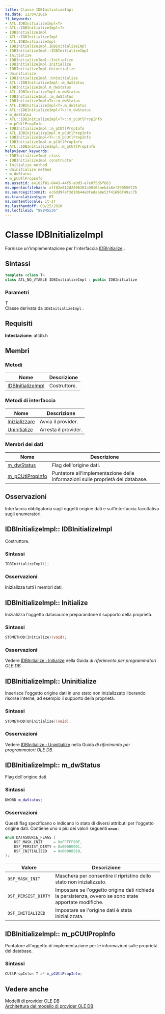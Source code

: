 ```yaml
---
title: Classe IDBInitializeImpl
ms.date: 11/04/2016
f1_keywords:
- ATL.IDBInitializeImpl<T>
- ATL::IDBInitializeImpl<T>
- IDBInitializeImpl
- ATL::IDBInitializeImpl
- ATL.IDBInitializeImpl
- IDBInitializeImpl.IDBInitializeImpl
- IDBInitializeImpl::IDBInitializeImpl
- Initialize
- IDBInitializeImpl::Initialize
- IDBInitializeImpl.Initialize
- IDBInitializeImpl.Uninitialize
- Uninitialize
- IDBInitializeImpl::Uninitialize
- ATL::IDBInitializeImpl::m_dwStatus
- IDBInitializeImpl.m_dwStatus
- ATL.IDBInitializeImpl.m_dwStatus
- IDBInitializeImpl::m_dwStatus
- IDBInitializeImpl<T>::m_dwStatus
- ATL.IDBInitializeImpl<T>.m_dwStatus
- ATL::IDBInitializeImpl<T>::m_dwStatus
- m_dwStatus
- ATL::IDBInitializeImpl<T>::m_pCUtlPropInfo
- m_pCUtlPropInfo
- IDBInitializeImpl::m_pCUtlPropInfo
- ATL.IDBInitializeImpl.m_pCUtlPropInfo
- IDBInitializeImpl<T>::m_pCUtlPropInfo
- IDBInitializeImpl.m_pCUtlPropInfo
- ATL::IDBInitializeImpl::m_pCUtlPropInfo
helpviewer_keywords:
- IDBInitializeImpl class
- IDBInitializeImpl constructor
- Initialize method
- Uninitialize method
- m_dwStatus
- m_pCUtlPropInfo
ms.assetid: e4182f81-0443-44f5-a0d3-e7e075d6f883
ms.openlocfilehash: aff02e812d2806201a08164aeb4a8ef290550725
ms.sourcegitcommit: ec6dd97ef3d10b44e0fedaa8e53f41696f49ac7b
ms.translationtype: MT
ms.contentlocale: it-IT
ms.lasthandoff: 08/25/2020
ms.locfileid: "88845536"
---
```

# <a name="idbinitializeimpl-class"></a>Classe IDBInitializeImpl

Fornisce un'implementazione per l'interfaccia [IDBInitialize](/previous-versions/windows/desktop/ms713706(v=vs.85)) .

## <a name="syntax"></a>Sintassi

```cpp
template <class T>
class ATL_NO_VTABLE IDBInitializeImpl : public IDBInitialize
```

### <a name="parameters"></a>Parametri

*T*<br/>
Classe derivata da `IDBInitializeImpl` .

## <a name="requirements"></a>Requisiti

**Intestazione:** atldb.h

## <a name="members"></a>Membri

### <a name="methods"></a>Metodi

| Nome | Descrizione |
|-|-|
|[IDBInitializeImpl](#idbinitializeimpl)|Costruttore.|

### <a name="interface-methods"></a>Metodi di interfaccia

| Nome | Descrizione |
|-|-|
|[Inizializzare](#initialize)|Avvia il provider.|
|[Uninitialize](#uninitialize)|Arresta il provider.|

### <a name="data-members"></a>Membri dei dati

| Nome | Descrizione |
|-|-|
|[m_dwStatus](#dwstatus)|Flag dell'origine dati.|
|[m_pCUtlPropInfo](#pcutlpropinfo)|Puntatore all'implementazione delle informazioni sulle proprietà del database.|

## <a name="remarks"></a>Osservazioni

Interfaccia obbligatoria sugli oggetti origine dati e sull'interfaccia facoltativa sugli enumeratori.

## <a name="idbinitializeimplidbinitializeimpl"></a><a name="idbinitializeimpl"></a> IDBInitializeImpl:: IDBInitializeImpl

Costruttore.

### <a name="syntax"></a>Sintassi

```cpp
IDBInitializeImpl();
```

### <a name="remarks"></a>Osservazioni

Inizializza tutti i membri dati.

## <a name="idbinitializeimplinitialize"></a><a name="initialize"></a> IDBInitializeImpl:: Initialize

Inizializza l'oggetto datasource preparandone il supporto della proprietà.

### <a name="syntax"></a>Sintassi

```cpp
STDMETHOD(Initialize)(void);
```

### <a name="remarks"></a>Osservazioni

Vedere [IDBInitialize:: Initialize](/previous-versions/windows/desktop/ms718026(v=vs.85)) nella Guida *di riferimento per programmatori OLE DB*.

## <a name="idbinitializeimpluninitialize"></a><a name="uninitialize"></a> IDBInitializeImpl:: Uninitialize

Inserisce l'oggetto origine dati in uno stato non inizializzato liberando risorse interne, ad esempio il supporto della proprietà.

### <a name="syntax"></a>Sintassi

```cpp
STDMETHOD(Uninitialize)(void);
```

### <a name="remarks"></a>Osservazioni

Vedere [IDBInitialize:: Uninitialize](/previous-versions/windows/desktop/ms719648(v=vs.85)) nella Guida *di riferimento per programmatori OLE DB*.

## <a name="idbinitializeimplm_dwstatus"></a><a name="dwstatus"></a> IDBInitializeImpl:: m_dwStatus

Flag dell'origine dati.

### <a name="syntax"></a>Sintassi

```cpp
DWORD m_dwStatus;
```

### <a name="remarks"></a>Osservazioni

Questi flag specificano o indicano lo stato di diversi attributi per l'oggetto origine dati. Contiene uno o più dei valori seguenti **`enum`** :

```cpp
enum DATASOURCE_FLAGS {
    DSF_MASK_INIT     = 0xFFFFF00F,
    DSF_PERSIST_DIRTY = 0x00000001,
    DSF_INITIALIZED   = 0x00000010,
};
```

| Valore | Descrizione |
|-|-|
|`DSF_MASK_INIT`|Maschera per consentire il ripristino dello stato non inizializzato.|
|`DSF_PERSIST_DIRTY`|Impostare se l'oggetto origine dati richiede la persistenza, ovvero se sono state apportate modifiche.|
|`DSF_INITIALIZED`|Impostare se l'origine dati è stata inizializzata.|

## <a name="idbinitializeimplm_pcutlpropinfo"></a><a name="pcutlpropinfo"></a> IDBInitializeImpl:: m_pCUtlPropInfo

Puntatore all'oggetto di implementazione per le informazioni sulle proprietà del database.

### <a name="syntax"></a>Sintassi

```cpp
CUtlPropInfo< T >* m_pCUtlPropInfo;
```

## <a name="see-also"></a>Vedere anche

[Modelli di provider OLE DB](../../data/oledb/ole-db-provider-templates-cpp.md)<br/>
[Architettura del modello di provider OLE DB](../../data/oledb/ole-db-provider-template-architecture.md)
